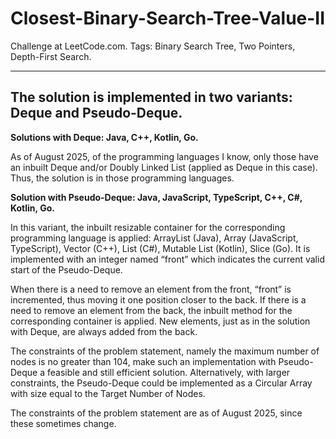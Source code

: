 # Closest-Binary-Search-Tree-Value-II
Challenge at LeetCode.com. Tags: Binary Search Tree, Two Pointers, Depth-First Search.

-----------------------------------------------------------------------------------------------------------------------------------------------------------------------

**The solution is implemented in two variants: Deque and Pseudo-Deque.**
-

**Solutions with Deque: Java, C++, Kotlin, Go.**

As of August 2025, of the programming languages I know, only those have an inbuilt Deque and/or Doubly Linked List (applied as Deque in this case). Thus, the solution is in those programming languages.


**Solution with Pseudo-Deque: Java, JavaScript, TypeScript, C++, C#, Kotlin, Go.**

In this variant, the inbuilt resizable container for the corresponding programming language is applied: ArrayList (Java), Array (JavaScript, TypeScript), Vector (C++), List (C#), Mutable List (Kotlin), Slice (Go). It is implemented with an integer named “front” which indicates the current valid start of the Pseudo-Deque. 

When there is a need to remove an element from the front, “front” is incremented, thus moving it one position closer to the back. If there is a need to remove an element from the back, the inbuilt method for the corresponding container is applied. New elements, just as in the solution with Deque, are always added from the back.

The constraints of the problem statement, namely the maximum number of nodes is no greater than 104, make such an implementation with Pseudo-Deque a feasible and still efficient solution. Alternatively, with larger constraints, the Pseudo-Deque could be implemented as a Circular Array with size equal to the Target Number of Nodes. 

The constraints of the problem statement are as of August 2025, since these sometimes change.


